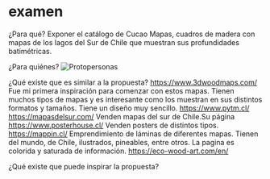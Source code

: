 # examen

¿Para qué? 
Exponer el catálogo de Cucao Mapas, cuadros de madera con mapas de los lagos del Sur de Chile que muestran sus profundidades batimétricas.

¿Para quiénes?
![Protopersonas](path/to/readme/protopersonas.jpg)

¿Qué existe que es similar a la propuesta?
https://www.3dwoodmaps.com/ Fue mi primera inspiración para comenzar con estos mapas. Tienen muchos tipos de mapas y es interesante como los muestran en sus distintos formatos y tamaños. Tiene un diseño muy sencillo.
https://www.pytm.cl/ 
https://mapasdelsur.com/ Venden mapas del sur de Chile.Su página 
https://www.posterhouse.cl/ Venden posters de distintos tipos. 
https://mappin.cl/ Emprendimiento de láminas de diferentes mapas. Tienen del mundo, de Chile, ilustrados, pineables, entre otros. La pagina es colorida y saturada de información.
https://eco-wood-art.com/en/

¿Qué existe que puede inspirar la propuesta?
